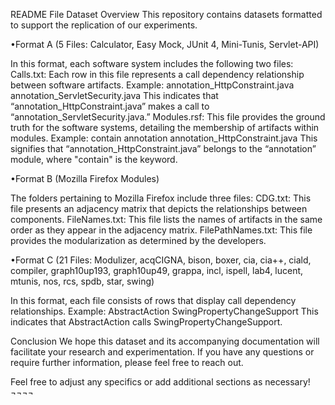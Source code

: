 README File
Dataset Overview
This repository contains datasets formatted to support the replication of our experiments. 

•Format A (5 Files: Calculator, Easy Mock, JUnit 4, Mini-Tunis, Servlet-API)

In this format, each software system includes the following two files:
    Calls.txt: Each row in this file represents a call dependency relationship between software artifacts.
    Example:
    annotation_HttpConstraint.java annotation_ServletSecurity.java
    This indicates that “annotation_HttpConstraint.java” makes a call to “annotation_ServletSecurity.java.”
    Modules.rsf: This file provides the ground truth for the software systems, detailing the membership of artifacts within modules.
    Example:
    contain annotation annotation_HttpConstraint.java
    This signifies that “annotation_HttpConstraint.java” belongs to the “annotation” module, where "contain" is the keyword.

•Format B (Mozilla Firefox Modules)

The folders pertaining to Mozilla Firefox include three files:
    CDG.txt: This file presents an adjacency matrix that depicts the relationships between components.
    FileNames.txt: This file lists the names of artifacts in the same order as they appear in the adjacency matrix.
    FilePathNames.txt: This file provides the modularization as determined by the developers.

•Format C (21 Files: Modulizer, acqCIGNA, bison, boxer, cia, cia++, ciald, compiler, graph10up193, graph10up49, grappa, incl, ispell, lab4, lucent, mtunis, nos, rcs, spdb, star, swing)

In this format, each file consists of rows that display call dependency relationships.
Example:
AbstractAction SwingPropertyChangeSupport
This indicates that AbstractAction calls SwingPropertyChangeSupport.

Conclusion
We hope this dataset and its accompanying documentation will facilitate your research and experimentation. If you have any questions or require further information, please feel free to reach out.

Feel free to adjust any specifics or add additional sections as necessary!¬¬¬¬
